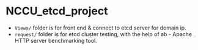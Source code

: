 # NCCU_etcd_project

* `Views/` folder is for front end & connect to etcd server for domain ip.
* `request/` folder is for etcd cluster testing, with the help of ab - Apache HTTP server benchmarking tool.
